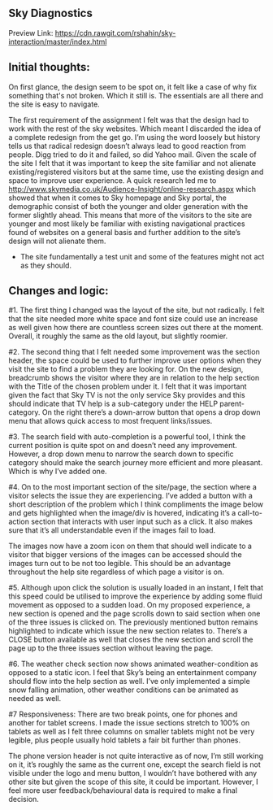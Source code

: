 ## Sky Diagnostics

Preview Link: https://cdn.rawgit.com/rshahin/sky-interaction/master/index.html

## Initial thoughts: 

On first glance, the design seem to be spot on, it felt like a case of why fix something that's not broken. Which it still is. The essentials are all there and the site is easy to navigate.

The first requirement of the assignment I felt was that the design had to work with the rest of the sky websites. Which meant I discarded the idea of a complete redesign from the get go. I’m using the word loosely but history tells us that radical redesign doesn’t always lead to good reaction from people. Digg tried to do it and failed, so did Yahoo mail. Given the scale of the site I felt that it was important to keep the site familiar and not alienate existing/registered visitors but at the same time, use the existing design and space to improve user experience. A quick research led me to http://www.skymedia.co.uk/Audience-Insight/online-research.aspx which showed that when it comes to Sky homepage and Sky portal, the demographic consist of both the younger and older generation with the former slightly ahead. This means that more of the visitors to the site are younger and most likely be familiar with existing navigational practices found of websites on a general basis and further addition to the site’s design will not alienate them. 

* The site fundamentally a test unit and some of the features might not act as they should.

## Changes and logic: 

#1. 
The first thing I changed was the layout of the site, but not radically. I felt that the site needed more white space and font size could use an increase as well given how there are countless screen sizes out there at the moment. Overall, it roughly the same as the old layout, but slightly roomier. 

#2. 
The second thing that I felt needed some improvement was the section header, the space could be used to further improve user options when they visit the site to find a problem they are looking for. On the new design, breadcrumb shows the visitor where they are in relation to the help section with the Title of the chosen problem under it. I felt that it was important given the fact that Sky TV is not the only service Sky provides and this should indicate that TV help is a sub-category under the HELP parent-category. On the right there’s a down-arrow button that opens a drop down menu that allows quick access to most frequent links/issues.


#3. 
The search field with auto-completion is a powerful tool, I think the current position is quite spot on and doesn’t need any improvement. However, a drop down menu to narrow the search down to specific category should make the search journey more efficient and more pleasant. Which is why I’ve added one.


#4. 
On to the most important section of the site/page, the section where a visitor selects the issue they are experiencing. I’ve added a button with a short description of the problem which I think compliments the image below and gets highlighted when the image/div is hovered, indicating it’s a call-to-action section that interacts with user input such as a click. It also makes sure that it’s all understandable even if the images fail to load.

The images now have a zoom icon on them that should well indicate to a visitor that bigger versions of the images can be accessed should the images turn out to be not too legible. This should be an advantage throughout the help site regardless of which page a visitor is on.


#5.
Although upon click the solution is usually loaded in an instant, I felt that this speed could be utilised to improve the experience by adding some fluid movement as opposed to a sudden load. On my proposed experience, a new section is opened and the page scrolls down to said section when one of the three issues is clicked on. The previously mentioned button remains highlighted to indicate which issue the new section relates to. There’s a CLOSE button available as well that closes the new section and scroll the page up to the three issues section without leaving the page. 


#6.
The weather check section now shows animated weather-condition as opposed to a static icon. I feel that Sky’s being an entertainment company should flow into the help section as well. I’ve only implemented a simple snow falling animation, other weather conditions can be animated as needed as well. 


#7 Responsiveness:
There are two break points, one for phones and another for tablet screens. I made the issue sections stretch to 100% on tablets as well as I felt three columns on smaller tablets might not be very legible, plus people usually hold tablets a fair bit further than phones. 

The phone version header is not quite interactive as of now, I’m still working on it, it’s roughly the same as the current one, except the search field is not visible under the logo and menu button, I wouldn’t have bothered with any other site but given the scope of this site, it could be important. However, I feel more user feedback/behavioural data is required to make a final decision. 
